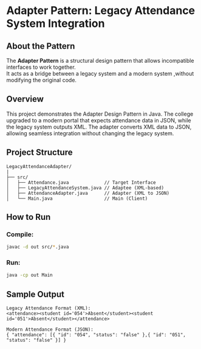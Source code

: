 # Adapter Pattern: Legacy Attendance System Integration

## About the Pattern
The **Adapter Pattern** is a structural design pattern that allows incompatible interfaces to work together.  
It acts as a bridge between a legacy system  and a modern system ,without modifying the original code.

## Overview

This project demonstrates the Adapter Design Pattern in Java.
The college upgraded to a modern portal that expects attendance data in JSON, while the legacy system outputs XML.
The adapter converts XML data to JSON, allowing seamless integration without changing the legacy system.



## Project Structure

```
LegacyAttendanceAdapter/
|
├── src/
│   ├── Attendance.java             // Target Interface
│   ├── LegacyAttendanceSystem.java // Adaptee (XML-based)
│   ├── AttendanceAdapter.java      // Adapter (XML to JSON)
│   └── Main.java                   // Main (Client)
```



## How to Run

### Compile:

```bash
javac -d out src/*.java
```

### Run:

```bash
java -cp out Main
```



## Sample Output

```
Legacy Attendance Format (XML):
<attendance><student id='054'>Absent</student><student id='051'>Absent</student></attendance>

Modern Attendance Format (JSON):
{ "attendance": [{ "id": "054", "status": "false" },{ "id": "051", "status": "false" }] }
```
